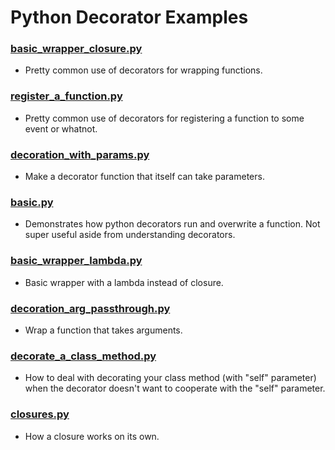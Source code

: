 # Python Decorator Examples

### [basic_wrapper_closure.py](basic_wrapper_closure.py)
- Pretty common use of decorators for wrapping functions.
### [register_a_function.py](register_a_function.py)
- Pretty common use of decorators for registering a function to some event or whatnot.
### [decoration_with_params.py](decoration_with_params.py)
- Make a decorator function that itself can take parameters.
### [basic.py](basic.py)
- Demonstrates how python decorators run and overwrite a function. Not super useful aside from understanding decorators.
### [basic_wrapper_lambda.py](basic_wrapper_lambda.py)
- Basic wrapper with a lambda instead of closure.
### [decoration_arg_passthrough.py](decoration_arg_passthrough.py)
- Wrap a function that takes arguments.
### [decorate_a_class_method.py](decorate_a_class_method.py)
- How to deal with decorating your class method (with "self" parameter) when the decorator doesn't want to cooperate with the "self" parameter.
### [closures.py](closures.py)
- How a closure works on its own.

